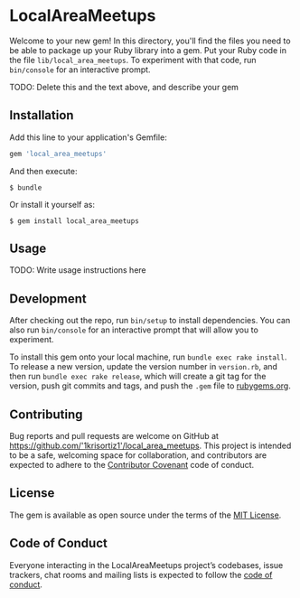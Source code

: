 # LocalAreaMeetups

Welcome to your new gem! In this directory, you'll find the files you need to be able to package up your Ruby library into a gem. Put your Ruby code in the file `lib/local_area_meetups`. To experiment with that code, run `bin/console` for an interactive prompt.

TODO: Delete this and the text above, and describe your gem

## Installation

Add this line to your application's Gemfile:

```ruby
gem 'local_area_meetups'
```

And then execute:

    $ bundle

Or install it yourself as:

    $ gem install local_area_meetups

## Usage

TODO: Write usage instructions here

## Development

After checking out the repo, run `bin/setup` to install dependencies. You can also run `bin/console` for an interactive prompt that will allow you to experiment.

To install this gem onto your local machine, run `bundle exec rake install`. To release a new version, update the version number in `version.rb`, and then run `bundle exec rake release`, which will create a git tag for the version, push git commits and tags, and push the `.gem` file to [rubygems.org](https://rubygems.org).

## Contributing

Bug reports and pull requests are welcome on GitHub at https://github.com/'1krisortiz1'/local_area_meetups. This project is intended to be a safe, welcoming space for collaboration, and contributors are expected to adhere to the [Contributor Covenant](http://contributor-covenant.org) code of conduct.

## License

The gem is available as open source under the terms of the [MIT License](https://opensource.org/licenses/MIT).

## Code of Conduct

Everyone interacting in the LocalAreaMeetups project’s codebases, issue trackers, chat rooms and mailing lists is expected to follow the [code of conduct](https://github.com/'1krisortiz1'/local_area_meetups/blob/master/CODE_OF_CONDUCT.md).
